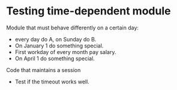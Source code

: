 # Testing time-dependent module

Module that must behave differently on a certain day:
* every day do A, on Sunday do B.
* On January 1 do something special.
* First workday of every month pay salary.
* On April 1 do something special.

Code that maintains a session
* Test if the timeout works well.


